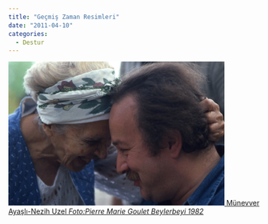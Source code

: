 ```yaml
---
title: "Geçmiş Zaman Resimleri"
date: "2011-04-10"
categories: 
  - Destur
---
```


 [![nezih_mme-munevver.jpg](../uploads/2011/04/nezih_mme-munevver.jpg) Münevver Ayaşlı-Nezih Uzel _Foto:Pierre Marie Goulet Beylerbeyi 1982_](../uploads/2011/04/nezih_mme-munevver.jpg "nezih_mme-munevver.jpg")
